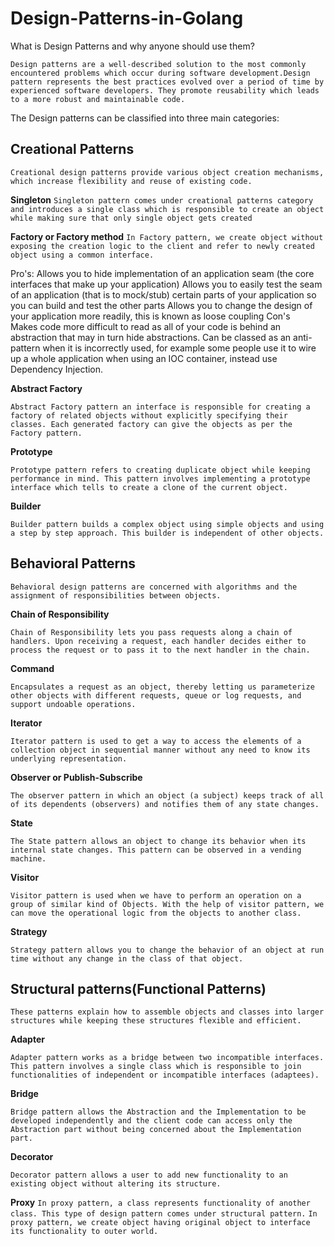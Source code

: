 # Design-Patterns-in-Golang


What is Design Patterns and why anyone should use them? 

```Design patterns are a well-described solution to the most commonly encountered problems which occur during software development.Design pattern represents the best practices evolved over a period of time by experienced software developers. They promote reusability which leads to a more robust and maintainable code.```

The Design patterns can be classified into three main categories:

## Creational Patterns
   ```Creational design patterns provide various object creation mechanisms, which increase flexibility and reuse of existing code.```

**Singleton**
```Singleton pattern comes under creational patterns category and introduces a single class which is responsible to create an object while making sure that only single object gets created```

**Factory or Factory method**
```In Factory pattern, we create object without exposing the creation logic to the client and refer to newly created object using a common interface.```

Pro's:
            Allows you to hide implementation of an application seam (the core interfaces that make up your application)
            Allows you to easily test the seam of an application (that is to mock/stub) certain parts of your application so you can build and test the other parts
            Allows you to change the design of your application more readily, this is known as loose coupling
        Con's   
            Makes code more difficult to read as all of your code is behind an abstraction that may in turn hide abstractions.
            Can be classed as an anti-pattern when it is incorrectly used, for example some people use it to wire up a whole application when using an IOC container, instead use Dependency Injection.

**Abstract Factory**
   
```Abstract Factory pattern an interface is responsible for creating a factory of related objects without explicitly specifying their classes. Each generated factory can give the objects as per the Factory pattern.```
        
**Prototype**
   
```Prototype pattern refers to creating duplicate object while keeping performance in mind. This pattern involves implementing a prototype interface which tells to create a clone of the current object.```
        
**Builder**
  
```Builder pattern builds a complex object using simple objects and using a step by step approach. This builder is independent of other objects.```


## Behavioral Patterns
```Behavioral design patterns are concerned with algorithms and the assignment of responsibilities between objects.```

**Chain of Responsibility**
   
 ```Chain of Responsibility lets you pass requests along a chain of handlers. Upon receiving a request, each handler decides either to process the request or to pass it to the next handler in the chain.```

**Command**
  
  ```Encapsulates a request as an object, thereby letting us parameterize other objects with different requests, queue or log requests, and support undoable operations.```

**Iterator**
       
 ```Iterator pattern is used to get a way to access the elements of a collection object in sequential manner without any need to know its underlying representation.```
    
**Observer or Publish-Subscribe**
   
```The observer pattern in which an object (a subject) keeps track of all of its dependents (observers) and notifies them of any state changes.```

**State**
   
 ```The State pattern allows an object to change its behavior when its internal state changes. This pattern can be observed in a vending machine.```

**Visitor**
  
 ```Visitor pattern is used when we have to perform an operation on a group of similar kind of Objects. With the help of visitor pattern, we can move the operational logic from the objects to another class.```

**Strategy**
   
 ```Strategy pattern allows you to change the behavior of an object at run time without any change in the class of that object.```


## Structural patterns(Functional Patterns)
```These patterns explain how to assemble objects and classes into larger structures while keeping these structures flexible and efficient.```

**Adapter**
   
```Adapter pattern works as a bridge between two incompatible interfaces. This pattern involves a single class which is responsible to join functionalities of independent or incompatible interfaces (adaptees).```

**Bridge**
  
```Bridge pattern allows the Abstraction and the Implementation to be developed independently and the client code can access only the Abstraction part without being concerned about the Implementation part.```

**Decorator**
  
```Decorator pattern allows a user to add new functionality to an existing object without altering its structure.```

**Proxy**
```In proxy pattern, a class represents functionality of another class. This type of design pattern comes under structural pattern.```
```In proxy pattern, we create object having original object to interface its functionality to outer world.```
